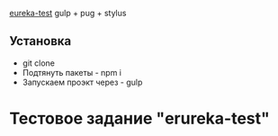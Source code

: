 [eureka-test](http://AlexandrKarpovich.github.io/eureka-test/dist")
gulp + pug + stylus

## Установка
* git clone 
* Подтянуть пакеты  -   npm i
* Запускаем проэкт через  -  gulp


# Тестовое задание "erureka-test"
